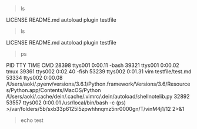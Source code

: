 > ls

LICENSE
README.md
autoload
plugin
testfile
> ls

LICENSE
README.md
autoload
plugin
testfile
> ps

  PID TTY           TIME CMD
28398 ttys001    0:00.11 -bash
39321 ttys001    0:00.02 tmux
39361 ttys002    0:02.40 -fish
53239 ttys002    0:01.31 vim testfile/test.md
53334 ttys002    0:00.08 /Users/aoki/.pyenv/versions/3.6.1/Python.framework/Versions/3.6/Resources/Python.app/Contents/MacOS/Python /Users/aoki/.cache/dein/.cache/.vimrc/.dein/autoload/shellnotelib.py 32892
53557 ttys002    0:00.01 /usr/local/bin/bash -c (ps) >/var/folders/5b/sxb33p6125l5zpwhhnqmz5nr0000gn/T/vinM4j1/12 2>&1
> echo test
